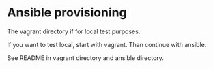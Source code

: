 
# Ansible provisioning

The vagrant directory if for local test purposes.

If you want to test local, start with vagrant. Than continue with ansible.

See README in vagrant directory and ansible directory.



